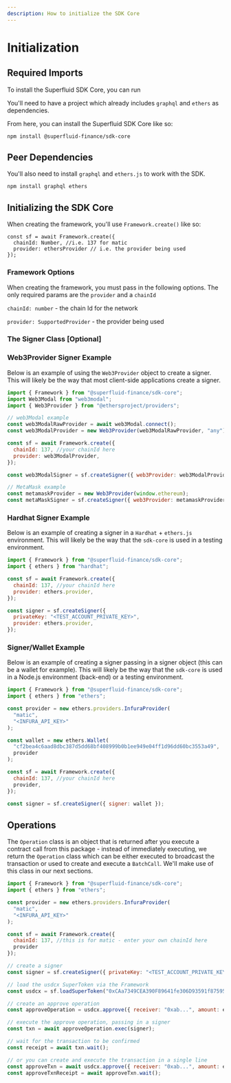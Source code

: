 ```yaml
---
description: How to initialize the SDK Core
---
```


# Initialization

## Required Imports

To install the Superfluid SDK Core, you can run&#x20;

You'll need to have a project which already includes `graphql` and `ethers` as dependencies.

From here, you can install the Superfluid SDK Core like so:

```
npm install @superfluid-finance/sdk-core
```

## Peer Dependencies

You'll also need to install `graphql` and `ethers.js` to work with the SDK.

```
npm install graphql ethers
```

## I**nitializing the SDK Core**

When creating the framework, you'll use `Framework.create()` like so:

```
const sf = await Framework.create({
  chainId: Number, //i.e. 137 for matic
  provider: ethersProvider // i.e. the provider being used
});
```

### Framework Options

When creating the framework, you must pass in the following options.  The only required params are the `provider` and a `chainId`

`chainId: number` - the chain Id for the network

`provider: SupportedProvider` - the provider being used



### The Signer Class \[Optional]

### **Web3Provider Signer Example**

Below is an example of using the `Web3Provider` object to create a signer. This will likely be the way that most client-side applications create a signer.

```javascript
import { Framework } from "@superfluid-finance/sdk-core";
import Web3Modal from "web3modal";
import { Web3Provider } from "@ethersproject/providers";

// web3Modal example
const web3ModalRawProvider = await web3Modal.connect();
const web3ModalProvider = new Web3Provider(web3ModalRawProvider, "any");

const sf = await Framework.create({
  chainId: 137, //your chainId here
  provider: web3ModalProvider,
});

const web3ModalSigner = sf.createSigner({ web3Provider: web3ModalProvider });

// MetaMask example
const metamaskProvider = new Web3Provider(window.ethereum);
const metaMaskSigner = sf.createSigner({ web3Provider: metamaskProvider });
```

### Hardhat Signer Example

Below is an example of creating a signer in a `Hardhat` + `ethers.js` environment. This will likely be the way that the `sdk-core` is used in a testing environment.

```javascript
import { Framework } from "@superfluid-finance/sdk-core";
import { ethers } from "hardhat";

const sf = await Framework.create({
  chainId: 137, //your chainId here
  provider: ethers.provider,
});

const signer = sf.createSigner({
  privateKey: "<TEST_ACCOUNT_PRIVATE_KEY>",
  provider: ethers.provider,
});
```

### Signer/Wallet Example

Below is an example of creating a signer passing in a signer object (this can be a wallet for example). This will likely be the way that the `sdk-core` is used in a Node.js environment (back-end) or a testing environment.

```javascript
import { Framework } from "@superfluid-finance/sdk-core";
import { ethers } from "ethers";

const provider = new ethers.providers.InfuraProvider(
  "matic",
  "<INFURA_API_KEY>"
);

const wallet = new ethers.Wallet(
  "cf2bea4c6aad8dbc387d5dd68bf408999b0b1ee949e04ff1d96dd60bc3553a49",
  provider
);

const sf = await Framework.create({
  chainId: 137, //your chainId here
  provider,
});

const signer = sf.createSigner({ signer: wallet });
```

## Operations

The `Operation` class is an object that is returned after you execute a contract call from this package - instead of immediately executing, we return the `Operation` class which can be either executed to broadcast the transaction or used to create and execute a `BatchCall`. We'll make use of this class in our next sections.

```javascript
import { Framework } from "@superfluid-finance/sdk-core";
import { ethers } from "ethers";

const provider = new ethers.providers.InfuraProvider(
  "matic",
  "<INFURA_API_KEY>"
);

const sf = await Framework.create({
  chainId: 137, //this is for matic - enter your own chainId here
  provider
});

// create a signer
const signer = sf.createSigner({ privateKey: "<TEST_ACCOUNT_PRIVATE_KEY>", provider });

// load the usdcx SuperToken via the Framework
const usdcx = sf.loadSuperToken("0xCAa7349CEA390F89641fe306D93591f87595dc1F");

// create an approve operation
const approveOperation = usdcx.approve({ receiver: "0xab...", amount: ethers.utils.parseUnits("100").toString() });

// execute the approve operation, passing in a signer
const txn = await approveOperation.exec(signer);

// wait for the transaction to be confirmed
const receipt = await txn.wait();

// or you can create and execute the transaction in a single line
const approveTxn = await usdcx.approve({ receiver: "0xab...", amount: ethers.utils.parseUnits("100").toString() }).exec(signer);
const approveTxnReceipt = await approveTxn.wait();
```
